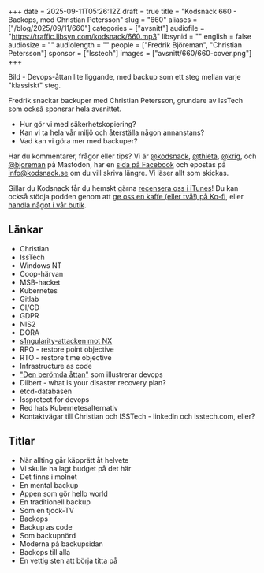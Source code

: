 +++
date = 2025-09-11T05:26:12Z
draft = true
title = "Kodsnack 660 - Backops, med Christian Petersson"
slug = "660"
aliases = ["/blog/2025/09/11/660"]
categories = ["avsnitt"]
audiofile = "https://traffic.libsyn.com/kodsnack/660.mp3"
libsynid = ""
english = false
audiosize = ""
audiolength = ""
people = ["Fredrik Björeman", "Christian Petersson"]
sponsor = ["Isstech"]
images = ["avsnitt/660/660-cover.png"]
+++

Bild - Devops-åttan lite liggande, med backup som ett steg mellan varje "klassiskt" steg.

Fredrik snackar backuper med Christian Petersson, grundare av IssTech som också sponsrar hela avsnittet.

* Hur gör vi med säkerhetskopiering?
* Kan vi ta hela vår miljö och återställa någon annanstans?
* Vad kan vi göra mer med backuper?

Har du kommentarer, frågor eller tips? Vi är [@kodsnack](https://social.podsnack.se/@kodsnack), [@thieta](https://6510.nu/@thieta), [@krig](https://6510.nu/@krig), och [@bjoreman](https://toot.cafe/@bjoreman) på Mastodon, har en [sida på Facebook](https://www.facebook.com/) och epostas på [info@kodsnack.se](mailto:info@kodsnack.se) om du vill skriva längre. Vi läser allt som skickas.

Gillar du Kodsnack får du hemskt gärna [recensera oss i iTunes](https://itunes.apple.com/se/podcast/kodsnack/id561631498?l=en)! Du kan också stödja podden genom att <a href="https://ko-fi.com/kodsnack" rel="payment">ge oss en kaffe (eller två!) på Ko-fi</a>, eller [handla något i vår butik](https://shop.spreadshirt.se/kodsnack/).

## Länkar
* Christian
* IssTech
* Windows NT
* Coop-härvan
* MSB-hacket
* Kubernetes
* Gitlab
* CI/CD
* GDPR
* NIS2
* DORA
* [s1ngularity-attacken mot NX](https://www.kaspersky.com/blog/nx-build-s1ngularity-supply-chain-attack/54223/)
* RPO - restore point objective
* RTO - restore time objective
* Infrastructure as code
* ["Den berömda åttan"](https://en.wikipedia.org/wiki/DevOps_toolchain#/media/File:Devops-toolchain.svg) som illustrerar devops
* Dilbert - what is your disaster recovery plan?
* etcd-databasen
* Issprotect for devops
* Red hats Kubernetesalternativ
* Kontaktvägar till Christian och ISSTech - linkedin och isstech.com, eller?


## Titlar
* När allting går käpprätt åt helvete
* Vi skulle ha lagt budget på det här
* Det finns i molnet
* En mental backup
* Appen som gör hello world
* En traditionell backup
* Som en tjock-TV
* Backops
* Backup as code
* Som backupnörd
* Moderna på backupsidan
* Backops till alla
* En vettig sten att börja titta på